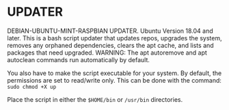 # UPDATER
DEBIAN-UBUNTU-MINT-RASPBIAN UPDATER. Ubuntu Version 18.04 and later.
This is a bash script updater that updates repos, upgrades the system, removes any orphaned dependencies, clears the apt cache, and lists and packages that need upgraded. WARNING: The apt autoremove and apt autoclean commands run automatically by default.

You also have to make the script executable for your system. By default, the permissions are set to read/write only. This can be done with the command: `sudo chmod +X up`

Place the script in either the `$HOME/bin` or `/usr/bin` directories.
